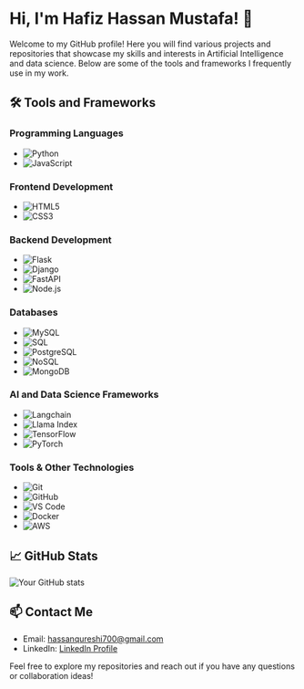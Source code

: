 # Hi, I'm Hafiz Hassan Mustafa! 👋

Welcome to my GitHub profile! Here you will find various projects and repositories that showcase my skills and interests in Artificial Intelligence and data science. Below are some of the tools and frameworks I frequently use in my work.

## 🛠️ Tools and Frameworks

### Programming Languages
- ![Python](https://img.shields.io/badge/-Python-3776AB?style=flat&logo=python&logoColor=white)
- ![JavaScript](https://img.shields.io/badge/-JavaScript-F7DF1E?style=flat&logo=javascript&logoColor=black)

### Frontend Development
- ![HTML5](https://img.shields.io/badge/-HTML5-E34F26?style=flat&logo=html5&logoColor=white)
- ![CSS3](https://img.shields.io/badge/-CSS3-1572B6?style=flat&logo=css3&logoColor=white)

### Backend Development
- ![Flask](https://img.shields.io/badge/-Flask-000000?style=flat&logo=flask&logoColor=white)
- ![Django](https://img.shields.io/badge/-Django-092E20?style=flat&logo=django&logoColor=white)
- ![FastAPI](https://img.shields.io/badge/-FastAPI-009688?style=flat&logo=fastapi&logoColor=white)
- ![Node.js](https://img.shields.io/badge/-Node.js-339933?style=flat&logo=node.js&logoColor=white)

### Databases
- ![MySQL](https://img.shields.io/badge/-MySQL-4479A1?style=flat&logo=mysql&logoColor=white)
- ![SQL](https://img.shields.io/badge/-SQL-4479A1?style=flat&logo=sql&logoColor=white)
- ![PostgreSQL](https://img.shields.io/badge/-PostgreSQL-336791?style=flat&logo=postgresql&logoColor=white)
- ![NoSQL](https://img.shields.io/badge/-NoSQL-47A248?style=flat&logo=nosql&logoColor=white)
- ![MongoDB](https://img.shields.io/badge/-MongoDB-47A248?style=flat&logo=mongodb&logoColor=white)

### AI and Data Science Frameworks
- ![Langchain](https://img.shields.io/badge/-Langchain-3776AB?style=flat&logo=langchain&logoColor=white)
- ![Llama Index](https://img.shields.io/badge/-Llama%20Index-FFA500?style=flat&logo=llama-index&logoColor=white)
- ![TensorFlow](https://img.shields.io/badge/-TensorFlow-FF6F00?style=flat&logo=tensorflow&logoColor=white)
- ![PyTorch](https://img.shields.io/badge/-PyTorch-EE4C2C?style=flat&logo=pytorch&logoColor=white)

### Tools & Other Technologies
- ![Git](https://img.shields.io/badge/-Git-F05032?style=flat&logo=git&logoColor=white)
- ![GitHub](https://img.shields.io/badge/-GitHub-181717?style=flat&logo=github&logoColor=white)
- ![VS Code](https://img.shields.io/badge/-VS%20Code-007ACC?style=flat&logo=visual-studio-code&logoColor=white)
- ![Docker](https://img.shields.io/badge/-Docker-2496ED?style=flat&logo=docker&logoColor=white)
- ![AWS](https://img.shields.io/badge/-AWS-232F3E?style=flat&logo=amazon-aws&logoColor=white)

## 📈 GitHub Stats

![Your GitHub stats](https://github-readme-stats.vercel.app/api?username=your-github-username&show_icons=true&theme=radical)

## 📫 Contact Me

- Email: [hassanqureshi700@gmail.com](mailto:hassanqureshi700@gmail.com)
- LinkedIn: [LinkedIn Profile](https://www.linkedin.com/in/hafiz-hassan-mustafa-692b391b4/)

Feel free to explore my repositories and reach out if you have any questions or collaboration ideas!

